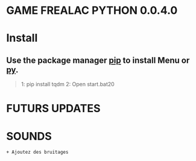 # GAME FREALAC PYTHON 0.0.4.0
# Install 

## Use the package manager [pip](https://pip.pypa.io/en/stable/) to install Menu or [py](https://www.python.org/downloads/).

> 1: pip install tqdm
> 2: Open start.bat20



# FUTURS UPDATES
# SOUNDS
```
+ Ajoutez des bruitages
```

